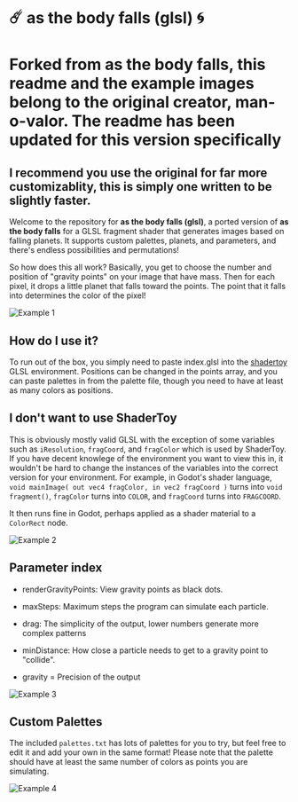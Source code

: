 # ☄️ as the body falls (glsl) 🌀

# Forked from **as the body falls**, this readme and the example images belong to the original creator, man-o-valor. The readme has been updated for this version specifically

I recommend you use the original for far more customizablity, this is simply one written to be slightly faster.
-
Welcome to the repository for **as the body falls (glsl)**, a ported version of **as the body falls** for a GLSL fragment shader that generates images based on falling planets. It supports custom palettes, planets, and parameters, and there's endless possibilities and permutations!

So how does this all work? Basically, you get to choose the number and position of "gravity points" on your image that have mass. Then for each pixel, it drops a little planet that falls toward the points. The point that it falls into determines the color of the pixel!

![Example 1](/example1.png)

## How do I use it?

To run out of the box, you simply need to paste index.glsl into the [shadertoy](https://www.shadertoy.com/new) GLSL environment. Positions can be changed in the points array, and you can paste palettes in from the palette file, though you need to have at least as many colors as positions.

## I don't want to use ShaderToy

This is obviously mostly valid GLSL with the exception of some variables such as `iResolution`, `fragCoord`, and `fragColor` which is used by ShaderToy. If you have decent knowlege of the environment you want to view this in, it wouldn't be hard to change the instances of the variables into the correct version for your environment. For example, in Godot's shader language, `void mainImage( out vec4 fragColor, in vec2 fragCoord )` turns into `void fragment()`, `fragColor` turns into `COLOR`, and `fragCoord` turns into `FRAGCOORD`. 

It then runs fine in Godot, perhaps applied as a shader material to a `ColorRect` node.

![Example 2](/example2.png)

## Parameter index

- renderGravityPoints: View gravity points as black dots.
    
- maxSteps: Maximum steps the program can simulate each particle.

- drag: The simplicity of the output, lower numbers generate more complex patterns

- minDistance: How close a particle needs to get to a gravity point to "collide".
    
- gravity = Precision of the output

![Example 3](/example3.png)

## Custom Palettes

The included `palettes.txt` has lots of palettes for you to try, but feel free to edit it and add your own in the same format! Please note that the palette should have at least the same number of colors as points you are simulating.

![Example 4](/example4.png)
